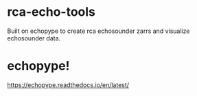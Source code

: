 # rca-echo-tools
Built on echopype to create rca echosounder zarrs and visualize echosounder data.

# echopype!
https://echopype.readthedocs.io/en/latest/